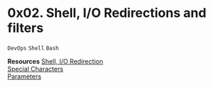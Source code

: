 # 0x02. Shell, I/O Redirections and filters
``DevOps`` ``Shell`` ``Bash``

**Resources**
[Shell, I/O Redirection](http://linuxcommand.org/lc3_lts0070.php)<br/>
[Special Characters](http://mywiki.wooledge.org/BashGuide/SpecialCharacters)<br/>
[Parameters](http://mywiki.wooledge.org/BashGuide/Parameters)<br/>
